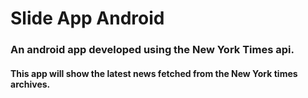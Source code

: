 # Slide App Android
### An android app developed using the New York Times api. 
#### This app will show the latest news fetched from the New York times archives.
